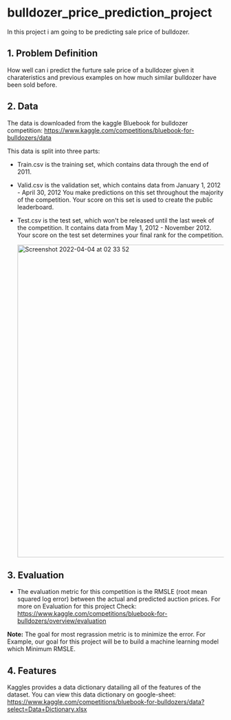 # bulldozer_price_prediction_project
In this project i am going to be predicting sale price of bulldozer.

## 1. Problem Definition 
How well can i predict the furture sale price of a bulldozer given it charateristics and previous examples on how much similar bulldozer have been sold before.

## 2. Data
The data is downloaded from the kaggle Bluebook for bulldozer competition:  https://www.kaggle.com/competitions/bluebook-for-bulldozers/data

This data is split into three parts:

* Train.csv is the training set, which contains data through the end of 2011.

* Valid.csv is the validation set, which contains data from January 1, 2012 - April 30, 2012 You make predictions on this set throughout the majority of the competition. Your score on this set is used to create the public leaderboard.

* Test.csv is the test set, which won't be released until the last week of the competition. It contains data from May 1, 2012 - November 2012. Your score on the test set determines your final rank for the competition.

   <img width="726" alt="Screenshot 2022-04-04 at 02 33 52" src="https://user-images.githubusercontent.com/56441231/161460065-519d8e9f-e124-49da-bc47-b41095af1389.png">


## 3. Evaluation
* The evaluation metric for this competition is the RMSLE (root mean squared log error) between the actual and predicted auction prices.
For more on Evaluation for this project Check: https://www.kaggle.com/competitions/bluebook-for-bulldozers/overview/evaluation
 
**Note:** The goal for most regrassion metric is to minimize the error. For Example, our goal for this project will be to build a machine learning model which Minimum RMSLE.

## 4. Features
Kaggles provides a data dictionary datailing all of the features of the dataset. You can view this data dictionary on google-sheet: https://www.kaggle.com/competitions/bluebook-for-bulldozers/data?select=Data+Dictionary.xlsx
